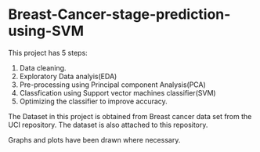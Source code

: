 # Breast-Cancer-stage-prediction-using-SVM

This project has 5 steps:
1. Data cleaning.
2. Exploratory Data analyis(EDA)
3. Pre-processing using Principal component Analysis(PCA)
4. Classfication using Support vector machines classifier(SVM)
5. Optimizing the classifier to improve accuracy.

The Dataset in this project is obtained from Breast cancer data set from the UCI repository. The dataset is also attached to this repository.

Graphs and plots have been drawn where necessary. 
